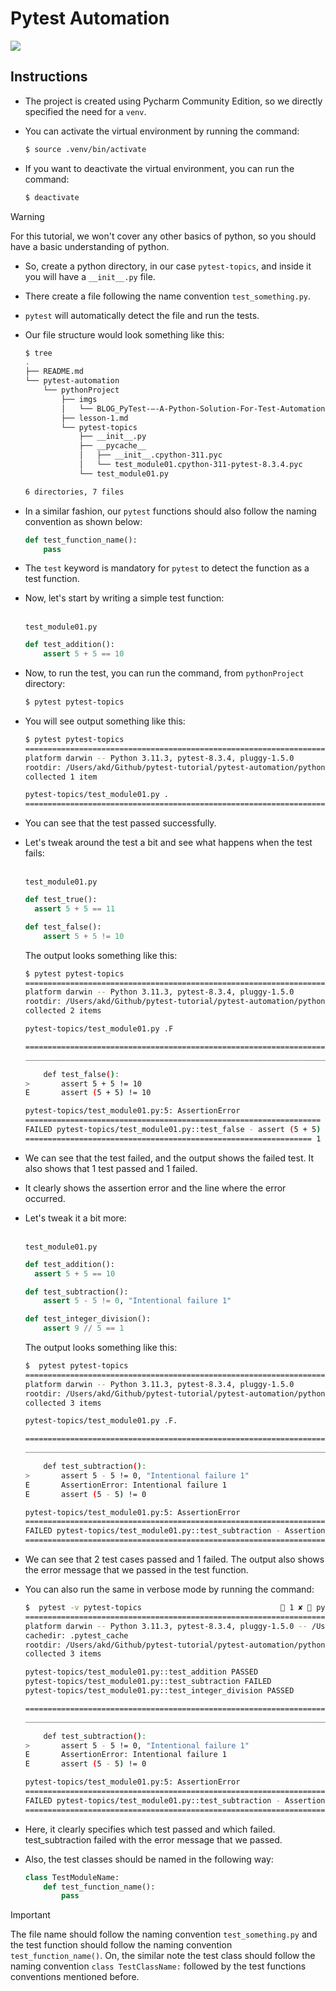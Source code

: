 # Pytest Automation

![](./imgs/BLOG_PyTest-–-A-Python-Solution-For-Test-Automation-1024x535%201.png)

## Instructions

- The project is created using Pycharm Community Edition, so we directly specified  the need for a `venv`.
- You can activate the virtual environment by running the command:
  
  ```bash
  $ source .venv/bin/activate
  ```

- If you want to deactivate the virtual environment, you can run the command:
  
  ```bash
  $ deactivate
  ```

> [!WARNING]
> For this tutorial, we won't cover any other basics of python, so you should have a basic understanding of python.

- So, create a python directory, in our case `pytest-topics`, and inside it you will have a `__init__.py` file.
- There create a file following the name convention `test_something.py`.
- `pytest` will automatically detect the file and run the tests.

- Our file structure would look something like this:
  
  ```bash
  $ tree                                                                                             ✔  pythonProject   at 18:40:19  
  .
  ├── README.md
  └── pytest-automation
      └── pythonProject
          ├── imgs
          │   └── BLOG_PyTest-–-A-Python-Solution-For-Test-Automation-1024x535 1.png
          ├── lesson-1.md
          └── pytest-topics
              ├── __init__.py
              ├── __pycache__
              │   ├── __init__.cpython-311.pyc
              │   └── test_module01.cpython-311-pytest-8.3.4.pyc
              └── test_module01.py
  
  6 directories, 7 files
  ```

- In a similar fashion, our `pytest` functions should also follow the naming convention as shown below:

  ```python
  def test_function_name():
      pass
  ```
  
- The `test` keyword is mandatory for `pytest` to detect the function as a test function.
- Now, let's start by writing a simple test function: <br/><br/>

  `test_module01.py`

  ```python
  def test_addition():
      assert 5 + 5 == 10
  ```
  
- Now, to run the test, you can run the command, from `pythonProject` directory:
  
  ```bash
  $ pytest pytest-topics
  ```
  
- You will see output something like this:

  ```bash
  $ pytest pytest-topics
  =================================================================== test session starts ===================================================================
  platform darwin -- Python 3.11.3, pytest-8.3.4, pluggy-1.5.0
  rootdir: /Users/akd/Github/pytest-tutorial/pytest-automation/pythonProject
  collected 1 item                                                                                                                                          

  pytest-topics/test_module01.py .                                                                                                                    [100%]
  ==================================================================== 1 passed in 0.00s ====================================================================
  ```
  
- You can see that the test passed successfully.

- Let's tweak around the test a bit and see what happens when the test fails:<br/><br/>

  `test_module01.py`

  ```python
  def test_true():
    assert 5 + 5 == 11

  def test_false():
      assert 5 + 5 != 10
  ```
  
  The output looks something like this:

  ```bash
  $ pytest pytest-topics
  ==================================================================== test session starts ====================================================================
  platform darwin -- Python 3.11.3, pytest-8.3.4, pluggy-1.5.0
  rootdir: /Users/akd/Github/pytest-tutorial/pytest-automation/pythonProject
  collected 2 items                                                                                                                                           

  pytest-topics/test_module01.py .F                                                                                                                     [100%]

  ========================================================================= FAILURES ==========================================================================
  ________________________________________________________________________ test_false _________________________________________________________________________

      def test_false():
  >       assert 5 + 5 != 10
  E       assert (5 + 5) != 10

  pytest-topics/test_module01.py:5: AssertionError
  ================================================================== short test summary info ==================================================================
  FAILED pytest-topics/test_module01.py::test_false - assert (5 + 5) != 10
  ================================================================ 1 failed, 1 passed in 0.01s ================================================================
  ```
  
- We can see that the test failed, and the output shows the failed test. It also shows that 1 test passed and 1 failed.
- It clearly shows the assertion error and the line where the error occurred.

- Let's tweak it a bit more:<br/><br/>

  `test_module01.py`

  ```python
  def test_addition():
    assert 5 + 5 == 10

  def test_subtraction():
      assert 5 - 5 != 0, "Intentional failure 1"
  
  def test_integer_division():
      assert 9 // 5 == 1
  ```
  
    The output looks something like this:
    
  ```bash
  $  pytest pytest-topics
  ======================================================================= test session starts =======================================================================
  platform darwin -- Python 3.11.3, pytest-8.3.4, pluggy-1.5.0
  rootdir: /Users/akd/Github/pytest-tutorial/pytest-automation/pythonProject
  collected 3 items                                                                                                                                                 
  
  pytest-topics/test_module01.py .F.                                                                                                                          [100%]
  
  ============================================================================ FAILURES =============================================================================
  ________________________________________________________________________ test_subtraction _________________________________________________________________________
  
      def test_subtraction():
  >       assert 5 - 5 != 0, "Intentional failure 1"
  E       AssertionError: Intentional failure 1
  E       assert (5 - 5) != 0
  
  pytest-topics/test_module01.py:5: AssertionError
  ===================================================================== short test summary info =====================================================================
  FAILED pytest-topics/test_module01.py::test_subtraction - AssertionError: Intentional failure 1
  =================================================================== 1 failed, 2 passed in 0.02s ===================================================================
  ```
  
- We can see that 2 test cases passed and 1 failed. The output also shows the error message that we passed in the test function.
- You can also run the same in verbose mode by running the command:
  
  ```bash
  $  pytest -v pytest-topics                                1 ✘  pythonProject   at 21:15:52  
  ======================================================================= test session starts =======================================================================
  platform darwin -- Python 3.11.3, pytest-8.3.4, pluggy-1.5.0 -- /Users/akd/Github/pytest-tutorial/pytest-automation/pythonProject/.venv/bin/python
  cachedir: .pytest_cache
  rootdir: /Users/akd/Github/pytest-tutorial/pytest-automation/pythonProject
  collected 3 items                                                                                                                                                 
  
  pytest-topics/test_module01.py::test_addition PASSED                                                                                                        [ 33%]
  pytest-topics/test_module01.py::test_subtraction FAILED                                                                                                     [ 66%]
  pytest-topics/test_module01.py::test_integer_division PASSED                                                                                                [100%]
  
  ============================================================================ FAILURES =============================================================================
  ________________________________________________________________________ test_subtraction _________________________________________________________________________
  
      def test_subtraction():
  >       assert 5 - 5 != 0, "Intentional failure 1"
  E       AssertionError: Intentional failure 1
  E       assert (5 - 5) != 0
  
  pytest-topics/test_module01.py:5: AssertionError
  ===================================================================== short test summary info =====================================================================
  FAILED pytest-topics/test_module01.py::test_subtraction - AssertionError: Intentional failure 1
  =================================================================== 1 failed, 2 passed in 0.01s ===================================================================
  ```

- Here, it clearly specifies which test passed and which failed. test_subtraction failed with the error message that we passed.
- Also, the test classes should be named in the following way:
  
  ```python
  class TestModuleName:
      def test_function_name():
          pass
  ```
  
> [!IMPORTANT]
> The file name should follow the naming convention `test_something.py` and the test function should follow the naming convention `test_function_name()`.
> On, the similar note the test class should follow the naming convention `class TestClassName:` followed by the test functions conventions mentioned before.